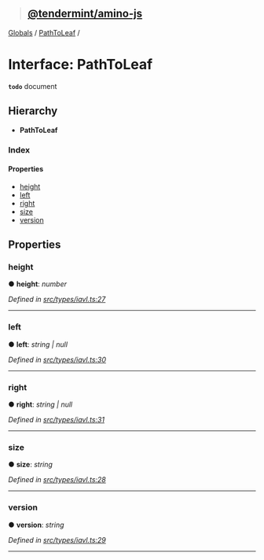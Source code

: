 > ## [@tendermint/amino-js](../README.md)

[Globals](../README.md) / [PathToLeaf](pathtoleaf.md) /

# Interface: PathToLeaf

**`todo`** document

## Hierarchy

* **PathToLeaf**

### Index

#### Properties

* [height](pathtoleaf.md#height)
* [left](pathtoleaf.md#left)
* [right](pathtoleaf.md#right)
* [size](pathtoleaf.md#size)
* [version](pathtoleaf.md#version)

## Properties

###  height

● **height**: *number*

*Defined in [src/types/iavl.ts:27](url)*

___

###  left

● **left**: *string | null*

*Defined in [src/types/iavl.ts:30](url)*

___

###  right

● **right**: *string | null*

*Defined in [src/types/iavl.ts:31](url)*

___

###  size

● **size**: *string*

*Defined in [src/types/iavl.ts:28](url)*

___

###  version

● **version**: *string*

*Defined in [src/types/iavl.ts:29](url)*

___